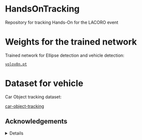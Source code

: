 # HandsOnTracking
Repository for tracking Hands-On for the LACORO event 

# Weights for the trained network
Trained network for Ellipse detection and vehicle detection:

[`yolov8n.pt`](https://github.com/ultralytics/assets/releases/download/v8.2.0/yolov8n.pt)

# Dataset for vehicle
Car Object tracking dataset: 

[car-object-tracking](https://drive.google.com/drive/folders/1Xkak8cDZB2WGyJlcsinW2XZ7b7UKOZcN?usp=sharing)

## Acknowledgements

<details>
C.-Y. Wang, A. Bochkovskiy, H.-Y. M. Liao, Yolov7: Trainable bag-of-freebies sets new state-of-the-art
724 for real-time object detectors, in: Proceedings of the IEEE/CVF Conference on Computer Vision and
725 Pattern Recognition, 2023, pp. 7464–7475 

* [https://github.com/WongKinYiu/yolov7](https://github.com/WongKinYiu/yolov7)



Wentao Bao, Qi Yu, Yu Kong. Uncertainty-based Traffic Accident Anticipation with Spatio-Temporal Relational Learning
* [paper](https://arxiv.org/pdf/2008.00334v1 ) 


Andreas Geiger, Philip Lenz, and Raquel Urtasun. 2012. Are we ready for Autonomous Driving? The KITTI Vision Benchmark Suite. In Conference on Computer Vision and Pattern Recognition (CVPR).
* [KITTI-web-apge](https://www.cvlibs.net/datasets/kitti/)

VehicleDetectionTracker, Sergio11. 

* https://github.com/sergio11/vehicle_detection_tracker
</details>



